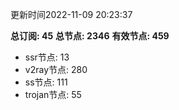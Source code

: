 更新时间2022-11-09 20:23:37

**总订阅: 45**
**总节点: 2346**
**有效节点: 459**
- ssr节点: 13
- v2ray节点: 280
- ss节点: 111
- trojan节点: 55
